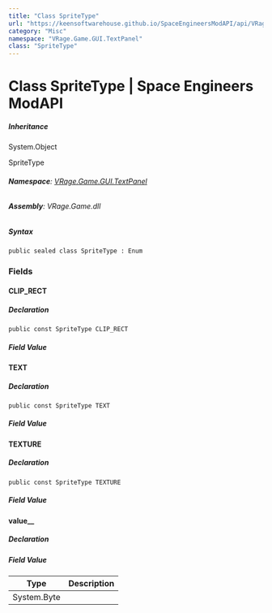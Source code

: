 ```yaml
---
title: "Class SpriteType"
url: "https://keensoftwarehouse.github.io/SpaceEngineersModAPI/api/VRage.Game.GUI.TextPanel.SpriteType.html"
category: "Misc"
namespace: "VRage.Game.GUI.TextPanel"
class: "SpriteType"
---
```


# Class SpriteType | Space Engineers ModAPI

##### Inheritance

System.Object

SpriteType

###### **Namespace**: [VRage.Game.GUI.TextPanel](https://keensoftwarehouse.github.io/SpaceEngineersModAPI/api/VRage.Game.GUI.TextPanel.html)

###### **Assembly**: VRage.Game.dll

##### Syntax

```
public sealed class SpriteType : Enum
```

### [](#fields)Fields

#### [](#VRage_Game_GUI_TextPanel_SpriteType_CLIP_RECT)CLIP\_RECT

##### Declaration

```
public const SpriteType CLIP_RECT
```

##### Field Value

#### [](#VRage_Game_GUI_TextPanel_SpriteType_TEXT)TEXT

##### Declaration

```
public const SpriteType TEXT
```

##### Field Value

#### [](#VRage_Game_GUI_TextPanel_SpriteType_TEXTURE)TEXTURE

##### Declaration

```
public const SpriteType TEXTURE
```

##### Field Value

#### [](#VRage_Game_GUI_TextPanel_SpriteType_value__)value\_\_

##### Declaration

##### Field Value

| Type | Description |
| --- | --- |
| System.Byte |     |